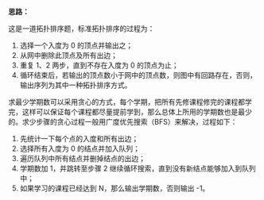 **思路：**

这是一道拓扑排序题，标准拓扑排序的过程为：

1. 选择一个入度为 0 的顶点并输出之；
2. 从网中删除此顶点及所有出边；
3. 重复 1、2 两步，直到不存在入度为 0 的顶点为止；
4. 循环结束后，若输出的顶点数小于网中的顶点数，则图中有回路存在，否则，输出序列为其中一种拓扑排序方式。

求最少学期数可以采用贪心的方式，每个学期，把所有先修课程修完的课程都学完，这样可以保证每个课程都尽量提前学到，那么总体上所用的学期数也是最少的。求少步骤的贪心过程一般用广度优先搜索（BFS）来解决，过程如下：

1. 先统计一下每个点的入度和所有出边；
2. 选择所有入度为 0 的结点并加入队列；
3. 遍历队列中所有结点并删掉结点的出边；
4. 学期数加 1，并跳转至步骤 2 继续循环搜索，直到没有新结点能够加入到队列中；
5. 如果学习的课程已经达到 N，那么输出学期数，否则输出 -1。


